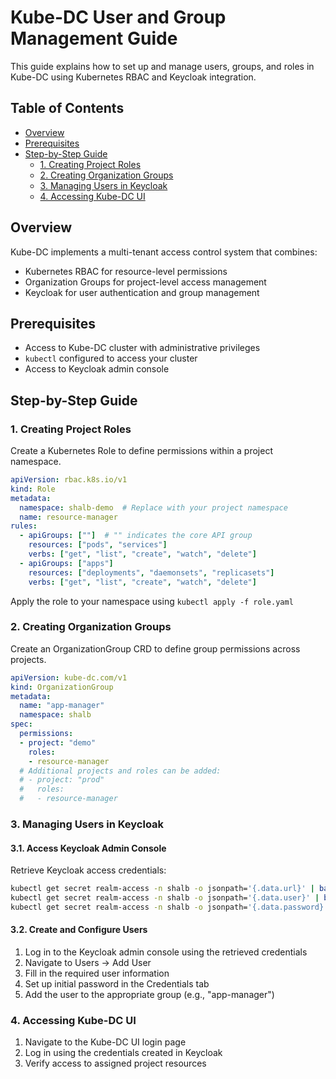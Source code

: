 # Kube-DC User and Group Management Guide

This guide explains how to set up and manage users, groups, and roles in Kube-DC using Kubernetes RBAC and Keycloak integration.

## Table of Contents
- [Overview](#overview)
- [Prerequisites](#prerequisites)
- [Step-by-Step Guide](#step-by-step-guide)
  - [1. Creating Project Roles](#1-creating-project-roles)
  - [2. Creating Organization Groups](#2-creating-organization-groups)
  - [3. Managing Users in Keycloak](#3-managing-users-in-keycloak)
  - [4. Accessing Kube-DC UI](#4-accessing-kube-dc-ui)

## Overview

Kube-DC implements a multi-tenant access control system that combines:
- Kubernetes RBAC for resource-level permissions
- Organization Groups for project-level access management
- Keycloak for user authentication and group management

## Prerequisites

- Access to Kube-DC cluster with administrative privileges
- `kubectl` configured to access your cluster
- Access to Keycloak admin console

## Step-by-Step Guide

### 1. Creating Project Roles

Create a Kubernetes Role to define permissions within a project namespace.

```yaml
apiVersion: rbac.k8s.io/v1
kind: Role
metadata:
  namespace: shalb-demo  # Replace with your project namespace
  name: resource-manager
rules:
  - apiGroups: [""]  # "" indicates the core API group
    resources: ["pods", "services"]
    verbs: ["get", "list", "create", "watch", "delete"]
  - apiGroups: ["apps"]
    resources: ["deployments", "daemonsets", "replicasets"]
    verbs: ["get", "list", "create", "watch", "delete"]
```

Apply the role to your namespace using `kubectl apply -f role.yaml`

### 2. Creating Organization Groups

Create an OrganizationGroup CRD to define group permissions across projects.

```yaml
apiVersion: kube-dc.com/v1
kind: OrganizationGroup
metadata:
  name: "app-manager"
  namespace: shalb
spec:
  permissions:
  - project: "demo"
    roles:
    - resource-manager
  # Additional projects and roles can be added:
  # - project: "prod"
  #   roles:
  #   - resource-manager
```

### 3. Managing Users in Keycloak

#### 3.1. Access Keycloak Admin Console

Retrieve Keycloak access credentials:

```bash
kubectl get secret realm-access -n shalb -o jsonpath='{.data.url}' | base64 -d
kubectl get secret realm-access -n shalb -o jsonpath='{.data.user}' | base64 -d
kubectl get secret realm-access -n shalb -o jsonpath='{.data.password}' | base64 -d
```

#### 3.2. Create and Configure Users

1. Log in to the Keycloak admin console using the retrieved credentials
2. Navigate to Users → Add User
3. Fill in the required user information
4. Set up initial password in the Credentials tab
5. Add the user to the appropriate group (e.g., "app-manager")

### 4. Accessing Kube-DC UI

1. Navigate to the Kube-DC UI login page
2. Log in using the credentials created in Keycloak
3. Verify access to assigned project resources


